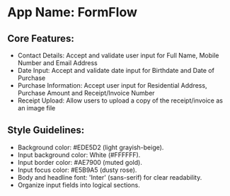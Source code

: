 # **App Name**: FormFlow

## Core Features:

- Contact Details: Accept and validate user input for Full Name, Mobile Number and Email Address
- Date Input: Accept and validate date input for Birthdate and Date of Purchase
- Purchase Information: Accept user input for Residential Address, Purchase Amount and Receipt/Invoice Number
- Receipt Upload: Allow users to upload a copy of the receipt/invoice as an image file

## Style Guidelines:

- Background color: #EDE5D2 (light grayish-beige).
- Input background color: White (#FFFFFF).
- Input border color: #AE7900 (muted gold).
- Input focus color: #E5B9A5 (dusty rose).
- Body and headline font: 'Inter' (sans-serif) for clear readability.
- Organize input fields into logical sections.